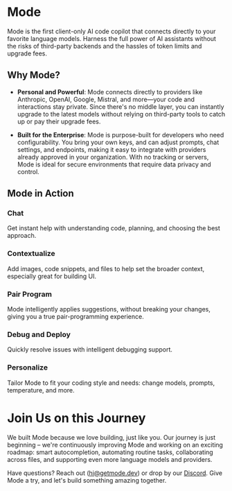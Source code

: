 # Mode

Mode is the first client-only AI code copilot that connects directly to your favorite language models. Harness the full power of AI assistants without the risks of third-party backends and the hassles of token limits and upgrade fees.

## Why Mode?

- **Personal and Powerful**: Mode connects directly to providers like Anthropic, OpenAI, Google, Mistral, and more&mdash;your code and interactions stay private. Since there's no middle layer, you can instantly upgrade to the latest models without relying on third-party tools to catch up or pay their upgrade fees.

- **Built for the Enterprise**: Mode is purpose-built for developers who need configurability. You bring your own keys, and can adjust prompts, chat settings, and endpoints, making it easy to integrate with providers already approved in your organization. With no tracking or servers, Mode is ideal for secure environments that require data privacy and control.

## Mode in Action

### Chat
Get instant help with understanding code, planning, and choosing the best approach.

### Contextualize
Add images, code snippets, and files to help set the broader context, especially great for building UI.

### Pair Program
Mode intelligently applies suggestions, without breaking your changes, giving you a true pair-programming experience.

### Debug and Deploy
Quickly resolve issues with intelligent debugging support.

### Personalize
Tailor Mode to fit your coding style and needs: change models, prompts, temperature, and more.

# Join Us on this Journey

We built Mode because we love building, just like you. Our journey is just beginning – we're continuously improving Mode and working on an exciting roadmap: smart autocompletion, automating routine tasks, collaborating across files, and supporting even more language models and providers.

Have questions? Reach out (hi@getmode.dev) or drop by our [Discord](https://discord.gg/XHxbjcRM). Give Mode a try, and let's build something amazing together.